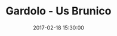 ---
title: Gardolo - Us Brunico
date: 2017-02-18 15:30:00
squadra-a: Bc Gardolo
punteggio-a: 57
squadra-b: Us Brunico
punteggio-b: 22
partite/squadra: under-13-16-17
luogo: Centro Sportivo Trento Nord
categoria: under 13
---